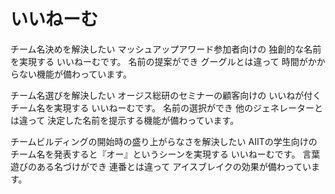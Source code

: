 # いいねーむ

チーム名決めを解決したい
マッシュアップアワード参加者向けの
独創的な名前を実現する
いいねーむです。
名前の提案ができ
グーグルとは違って
時間がかからない機能が備わっています。

チーム名選びを解決したい
オージス総研のセミナーの顧客向けの
いいねが付くチーム名を実現する
いいねーむです。
名前の選択ができ
他のジェネレーターとは違って
決定した名前を提示する機能が備わっています。

チームビルディングの開始時の盛り上がらなさを解決したい
AIITの学生向けの
チーム名を発表すると『オー』というシーンを実現する
いいねーむです。
言葉遊びのある名づけができ
連番とは違って
アイスブレイクの効果が備わっています。